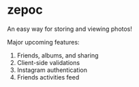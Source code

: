 # zepoc

An easy way for storing and viewing photos!

Major upcoming features:

1) Friends, albums, and sharing
2) Client-side validations
3) Instagram authentication
4) Friends activities feed



